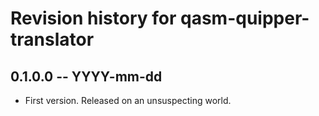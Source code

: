 # Revision history for qasm-quipper-translator

## 0.1.0.0 -- YYYY-mm-dd

* First version. Released on an unsuspecting world.
